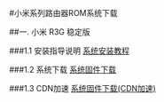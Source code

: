 #小米系列路由器ROM系统下载



##一. 小米 R3G 稳定版

 

 <!-- 
	//行内式的链接:
	[超链接名](../../system-rom/cloud-hotspot-xiaomi-R3G.zip "超链接title")
	//参考式的链接:
	[超链接名][id]
	[id]: ../system-rom/cloud-hotspot-xiaomi-R3G.zip "Optional Title Here"
	　　所以我就直接这么写了
 -->
###1.1 安装指导说明
[系统安装教程](../guide-install/xiaomi-r3g-tutorial.html "系统安装指导") 

 
###1.2 系统下载
<a href="../../system-rom/cloud-hotspot-xiaomi-R3G.zip" target="_blank">系统固件下载</a>

###1.3 CDN加速
<a href="https://cdn.cloudshotspot.com/system-rom/cloud-hotspot-xiaomi-R3G.zip" target="_blank">系统固件下载(CDN加速)</a>